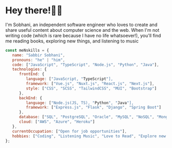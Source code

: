 
<!--
**iamsabbirsobhani/iamsabbirsobhani** is a ✨ _special_ ✨ repository because its `README.md` (this file) appears on your GitHub profile.

Here are some ideas to get you started:

- 🔭 I’m currently working on ...
- 🌱 I’m currently learning ...
- 👯 I’m looking to collaborate on ...
- 🤔 I’m looking for help with ...
- 💬 Ask me about ...
- 📫 How to reach me: ...
- 😄 Pronouns: ...
- ⚡ Fun fact: ...
-->
# Hey there!👋🏼 

I'm Sobhani, an independent software engineer who loves to create and share useful content about computer science and the web. When I'm not writing code (which is rare because I have no life whatsoever!), you'll find me reading books, exploring new things, and listening to music

```javascript
const meNskills = {
   name: "Sabbir Sobhani",
   pronouns: "he" | "him",
   code: ["JavaScript", "TypeScript", "Node.js", "Python", "Java"],
   technologies: {
      frontEnd: {
         language: ["JavaScript, "TypeScript"],
         framework: ["Vue.js", "Nuxt.js", "React.js", "Next.js"],
         style: ["CSS", "SCSS", "TailwindCSS", "MUI", "Bootstrap"]
      },
      backEnd: {
         language: ["Node.js(JS, TS), "Python", "Java"],
         framework: ["Express.js", "Flask", "Django", "Spring Boot"]
      },
      database: ["SQL", "PostgreSQL", "Oracle", "MySQL", "NoSQL", "MongoDB", "redis"],
      cloud: ["AWS", "Azure", "Heroku"]
   },
   currentOccupation: ["Open for job opportunities"],
   hobbies: ["Coding", "Listening Music", "Love to Read", "Explore new things"],
};
```
